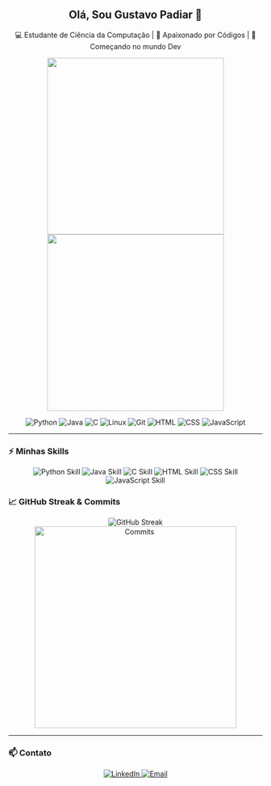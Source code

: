<h2 align="center">Olá, Sou Gustavo Padiar 👋</h2>
<p align="center">💻 Estudante de Ciência da Computação | 🐧 Apaixonado por Códigos | 🚀 Começando no mundo Dev</p>

<p align="center">
  <img src="https://github-readme-stats.vercel.app/api?username=Padiar&show_icons=true&theme=radical" width="350">
  <img src="https://github-readme-stats.vercel.app/api/top-langs/?username=Padiar&show_icons=true&layout=compact&theme=radical" width="350">
</p>

<p align="center">
  <img src="https://img.shields.io/badge/Python-3776AB?style=for-the-badge&logo=python&logoColor=white" alt="Python">
  <img src="https://img.shields.io/badge/Java-007396?style=for-the-badge&logo=java&logoColor=white" alt="Java">
  <img src="https://img.shields.io/badge/-C-00599C?style=for-the-badge&logo=c&logoColor=white" alt="C">
  <img src="https://img.shields.io/badge/Linux-FCC624?style=for-the-badge&logo=linux&logoColor=black" alt="Linux">
  <img src="https://img.shields.io/badge/Git-F05032?style=for-the-badge&logo=git&logoColor=white" alt="Git">
  <img src="https://img.shields.io/badge/HTML-E34F26?style=for-the-badge&logo=html5&logoColor=white" alt="HTML">
  <img src="https://img.shields.io/badge/CSS-1572B6?style=for-the-badge&logo=css3&logoColor=white" alt="CSS">
  <img src="https://img.shields.io/badge/JavaScript-F7DF1E?style=for-the-badge&logo=javascript&logoColor=black" alt="JavaScript">
</p>

---

### ⚡ Minhas Skills
<p align="center">
  <img src="https://img.shields.io/badge/Python-80%25-3776AB?style=for-the-badge&logo=python&logoColor=white" alt="Python Skill">
  <img src="https://img.shields.io/badge/Java-70%25-007396?style=for-the-badge&logo=java&logoColor=white" alt="Java Skill">
  <img src="https://img.shields.io/badge/C-60%25-00599C?style=for-the-badge&logo=c&logoColor=white" alt="C Skill">
  <img src="https://img.shields.io/badge/HTML-80%25-E34F26?style=for-the-badge&logo=html5&logoColor=white" alt="HTML Skill">
  <img src="https://img.shields.io/badge/CSS-70%25-1572B6?style=for-the-badge&logo=css3&logoColor=white" alt="CSS Skill">
  <img src="https://img.shields.io/badge/JavaScript-65%25-F7DF1E?style=for-the-badge&logo=javascript&logoColor=black" alt="JavaScript Skill">
</p>


### 📈 GitHub Streak & Commits
<p align="center">
  <img src="https://github-readme-streak-stats.herokuapp.com/?user=Padiar&theme=radical" alt="GitHub Streak">
  <img src="https://github-readme-stats.vercel.app/api?username=Padiar&show_icons=true&theme=radical" alt="Commits" width="400">
</p>

---

### 📫 Contato
<p align="center">
  <a href="[https://www.linkedin.com/inGustavo Effgen Padiar Pereira/](https://www.linkedin.com/in/gustavo-effgen-padiar-pereira-b2628a237/)" target="_blank">
    <img src="https://img.shields.io/badge/LinkedIn-0A66C2?style=for-the-badge&logo=linkedin&logoColor=white" alt="LinkedIn">
  </a>
  <a href="mailto:guga.padiar@gmail.com">
    <img src="https://img.shields.io/badge/Email-D14836?style=for-the-badge&logo=gmail&logoColor=white" alt="Email">
  </a>
</p>
